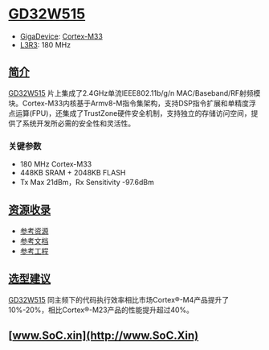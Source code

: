 ﻿# [GD32W515](https://doc.soc.xin/GD32W515)

* [GigaDevice](https://www.gigadevice.com/): [Cortex-M33](https://github.com/SoCXin/Cortex)
* [L3R3](https://github.com/SoCXin/Level): 180 MHz

## [简介](https://github.com/SoCXin/GD32W515/wiki)

[GD32W515](https://www.gd32mcu.com/cn/product/m33) 片上集成了2.4GHz单流IEEE802.11b/g/n MAC/Baseband/RF射频模块。Cortex-M33内核基于Armv8-M指令集架构，支持DSP指令扩展和单精度浮点运算(FPU)，还集成了TrustZone硬件安全机制，支持独立的存储访问空间，提供了系统开发所必需的安全性和灵活性。

### 关键参数

* 180 MHz Cortex-M33
* 448KB SRAM + 2048KB FLASH
* Tx Max 21dBm，Rx Sensitivity -97.6dBm


## [资源收录](https://github.com/SoCXin)

* [参考资源](src/)
* [参考文档](docs/)
* [参考工程](project/)

## [选型建议](https://github.com/SoCXin/GD32W515)

[GD32W515](https://item.szlcsc.com/5833831.html) 同主频下的代码执行效率相比市场Cortex®-M4产品提升了10%-20%，相比Cortex®-M23产品的性能提升超过40%。

## [www.SoC.xin](http://www.SoC.Xin)
